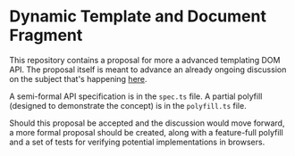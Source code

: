 # Dynamic Template and Document Fragment

This repository contains a proposal for more a advanced templating DOM API. The
proposal itself is meant to advance an already ongoing discussion on the
subject that's happening [here](https://github.com/whatwg/html/issues/2254).

A semi-formal API specification is in the `spec.ts` file. A partial polyfill
(designed to demonstrate the concept) is in the `polyfill.ts` file.

Should this proposal be accepted and the discussion would move forward, a more
formal proposal should be created, along with a feature-full polyfill and a set
of tests for verifying potential implementations in browsers.
